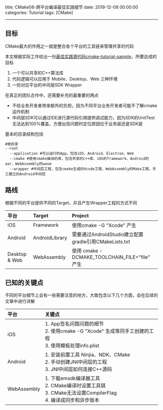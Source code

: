 title: CMake08-跨平台编译最佳实践细节
date: 2019-12-08 00:00:00
categories: Tutorial
tags: [CMake]

---

## 目标

CMake最大的作用之一就是整合各个平台的工具链来管理共享的代码

本文根据实际工作给出一份[最佳实践源代码cmake-tutorial-sample](https://github.com/AlanLi7991/cmake-tutorial-sample)，所要达成的目标

1. 一个可以共享的C++算法库
2. 代码逻辑可以应用于 Mobile、Desktop、Web 三种环境
3. 一份对应平台的中间层SDK Wrapper

在真正的团队合作中，还需要补充的最重要的两点

* 不给业务开发者带来额外的负担，因为不同平台业务开发者可能不了解cmake运作机制
* 中间层SDK可以通过IDE进行源代码引用提供调试能力，因为SDK的UnitTest无法达到100%覆盖，方便出现问题时定位原因位于业务层还是SDK层

基本的目录结构包括

```SH
#根目录
--root
  --application #可以运行的App，包含iOS、Android、Electron、Web
  --cmake #使用cmake编译的库，包含共享的C++库、iOS的framework、Android的aar，WebAssembly的wasm
  --wrapper #中间层工程，包含cmake生成的Xcode工程、WebAssembly的Make工程，手工建立的Android中间层

```

## 路线

根据不同的平台提供不同的Target，并且产生Wrapper工程的方式不同

| 平台    | Target    |  Project  |
| :------------ | :------------ | :------------ |
| iOS     | Framework  |  使用cmake -G "Xcode" 产生 |
| Android | AndroidLibrary | 需要通过AndroidStudio建立配置gradle引用CMakeLists.txt |
| Desktop & Web | WebAssembly  | 使用 cmake -DCMAKE_TOOLCHAIN_FILE="file" 产生 |


## 已知的关键点

不同的平台细节上会有一些需要注意的地方，大致包含以下几个方面，会在后续的文章中进行详解

| 平台    | 关键点    |
| :------------ | :------------ |
|  iOS     | 1. App签名问题问题的细节<br>2. 使用cmake -G "Xcode" 生成等同手工创建的工程<br>3. 使用模板处理info.plist |
|  Android     | 1. 安装前置工具 Ninjia、NDK、CMake<br>2. 手动创建JNI中间层的工程<br>3. JNI中间层如何连接C++源码 |
|  WebAssembly | 1. 下载emsdk编译器工具<br>2. CMake编译时设置工具链<br>3. CMake无法设置CompilerFlag<br>4. 编译成同步和异步版本 |
